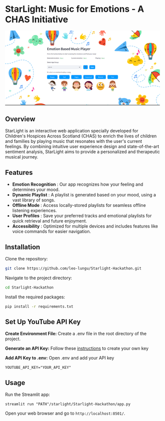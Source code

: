# StarLight: Music for Emotions - A CHAS Initiative

![1696796663849](image/README/1696796663849.png)

## Overview

StarLight is an interactive web application specially developed for Children's Hospices Across Scotland (CHAS) to enrich the lives of children and families by playing music that resonates with the user's current feelings. By combining intuitive user experience design and state-of-the-art sentiment analysis, StarLight aims to provide a personalized and therapeutic musical journey.

## Features

* **Emotion Recognition** : Our app recognizes how your feeling and determines your mood.
* **Dynamic Playlist** : A playlist is generated based on your mood, using a vast library of songs.
* **Offline Mode** : Access locally-stored playlists for seamless offline listening experiences.
* **User Profiles** : Save your preferred tracks and emotional playlists for quick retrieval and future enjoyment.
* **Accessibility** : Optimized for multiple devices and includes features like voice commands for easier navigation.

## Installation

Clone the repository:

```bash
git clone https://github.com/leo-lungu/Starlight-Hackathon.git
```

Navigate to the project directory:

```bash
cd Starlight-Hackathon
```

Install the required packages:

```bash
pip install -r requirements.txt
```

## Set Up YouTube API Key

**Create Environment File:** Create a .env file in the root directory of the project.

**Generate an API Key:** Follow these [instructions](https://developers.google.com/youtube/v3/getting-started) to create your own key

**Add API Key to .env:** Open .env and add your API key

```
YOUTUBE_API_KEY="YOUR_API_KEY"
```

## Usage

Run the Streamlit app:

```
streamlit run "PATH"/starlight/Starlight-Hackathon/app.py
```

Open your web browser and go to `http://localhost:8501/`.
